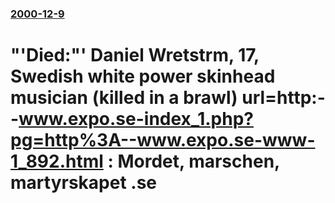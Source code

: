 ### [2000-12-9](/news/2000/12/9/index.md)

# "'Died:"' Daniel Wretstrm, 17, Swedish white power skinhead musician (killed in a brawl) url=http:--www.expo.se-index_1.php?pg=http%3A--www.expo.se-www-1_892.html : Mordet, marschen, martyrskapet .se 



